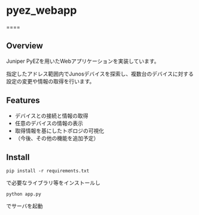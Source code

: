 # pyez_webapp
====

## Overview
Juniper PyEZを用いたWebアプリケーションを実装しています。

指定したアドレス範囲内でJunosデバイスを探索し、複数台のデバイスに対する設定の変更や情報の取得を行います。


## Features
* デバイスとの接続と情報の取得
* 任意のデバイスの情報の表示
* 取得情報を基にしたトポロジの可視化
* （今後、その他の機能を追加予定）

## Install

`pip install -r requirements.txt`

で必要なライブラリ等をインストールし

`python app.py`

でサーバを起動



